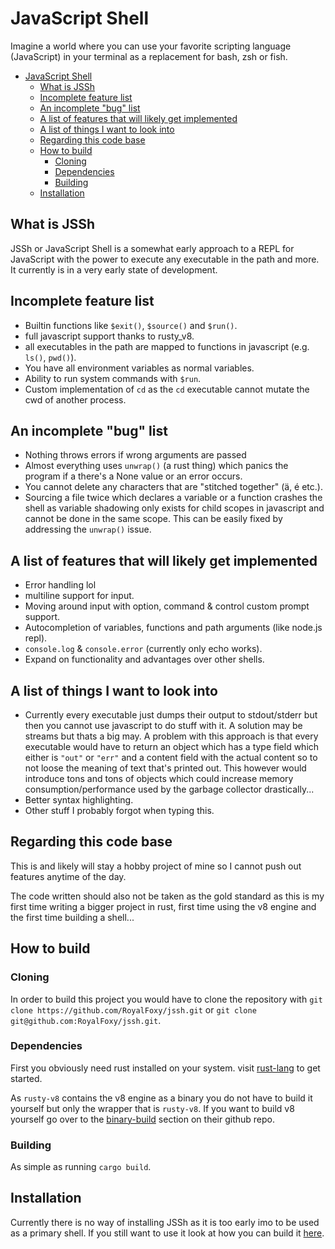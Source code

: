 # JavaScript Shell

Imagine a world where you can use your favorite scripting language (JavaScript) in your terminal as a replacement for bash, zsh or fish.

- [JavaScript Shell](#javascript-shell)
  - [What is JSSh](#what-is-jssh)
  - [Incomplete feature list](#incomplete-feature-list)
  - [An incomplete "bug" list](#an-incomplete-bug-list)
  - [A list of features that will likely get implemented](#a-list-of-features-that-will-likely-get-implemented)
  - [A list of things I want to look into](#a-list-of-things-i-want-to-look-into)
  - [Regarding this code base](#regarding-this-code-base)
  - [How to build](#how-to-build)
    - [Cloning](#cloning)
    - [Dependencies](#dependencies)
    - [Building](#building)
  - [Installation](#installation)

## What is JSSh

JSSh or JavaScript Shell is a somewhat early approach to a REPL for JavaScript with the power to execute any executable in the path and more. It currently is in a very early state of development.

## Incomplete feature list

- Builtin functions like `$exit()`, `$source()` and `$run()`.
- full javascript support thanks to rusty_v8.
- all executables in the path are mapped to functions in javascript (e.g. `ls()`, `pwd()`).
- You have all environment variables as normal variables.
- Ability to run system commands with `$run`.
- Custom implementation of `cd` as the `cd` executable cannot mutate the cwd of another process.

## An incomplete "bug" list

- Nothing throws errors if wrong arguments are passed
- Almost everything uses `unwrap()` (a rust thing) which panics the program if a there's a None value or an error occurs.
- You cannot delete any characters that are "stitched together" (ä, é etc.).
- Sourcing a file twice which declares a variable or a function crashes the shell as variable shadowing only exists for child scopes in javascript and cannot be done in the same scope. This can be easily fixed by addressing the `unwrap()` issue.

## A list of features that will likely get implemented

- Error handling lol
- multiline support for input.
- Moving around input with option, command & control
custom prompt support.
- Autocompletion of variables, functions and path arguments (like node.js repl).
- `console.log` & `console.error` (currently only echo works).
- Expand on functionality and advantages over other shells.

## A list of things I want to look into

- Currently every executable just dumps their output to stdout/stderr but then you cannot use javascript to do stuff with it. A solution may be streams but thats a big may. A problem with this approach is that every executable would have to return an object which has a type field which either is `"out"` or `"err"` and a content field with the actual content so to not loose the meaning of text that's printed out. This however would introduce tons and tons of objects which could increase memory consumption/performance used by the garbage collector drastically...
- Better syntax highlighting.
- Other stuff I probably forgot when typing this.

## Regarding this code base

This is and likely will stay a hobby project of mine so I cannot push out features anytime of the day.

The code written should also not be taken as the gold standard as this is my first time writing a bigger project in rust, first time using the v8 engine and the first time building a shell...

## How to build

### Cloning

In order to build this project you would have to clone the repository with `git clone https://github.com/RoyalFoxy/jssh.git` or `git clone git@github.com:RoyalFoxy/jssh.git`.

### Dependencies

First you obviously need rust installed on your system. visit [rust-lang](https://www.rust-lang.org/learn/get-started) to get started.

As `rusty-v8` contains the v8 engine as a binary you do not have to build it yourself but only the wrapper that is `rusty-v8`. If you want to build v8 yourself go over to the [binary-build](https://github.com/denoland/rusty_v8#binary-build) section on their github repo.

### Building

As simple as running `cargo build`.

## Installation

Currently there is no way of installing JSSh as it is too early imo to be used as a primary shell. If you still want to use it look at how you can build it [here](#how-to-build).

